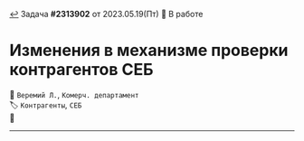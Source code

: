 ﻿[↩](/README.md) Задача **#2313902** от 2023.05.19(Пт) 🚧 В работе
# Изменения в механизме проверки контрагентов СЕБ
👤 `Веремий Л.`, `Комерч. департамент`  
🏷️ `Контрагенты`, `СЕБ`  
💬

---


